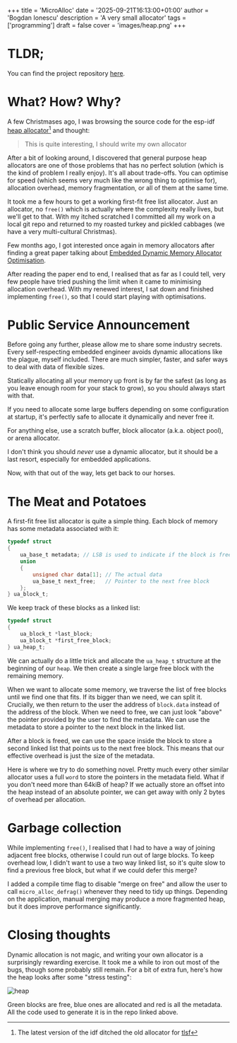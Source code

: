 +++
title = 'MicroAlloc'
date = '2025-09-21T16:13:00+01:00'
author = 'Bogdan Ionescu'
description = 'A very small allocator'
tags = ['programming']
draft = false
cover = 'images/heap.png'
+++

# TLDR;
You can find the project repository [here](https://github.com/BogdanTheGeek/microalloc).

# What? How? Why?
A few Christmases ago, I was browsing the source code for the esp-idf [heap allocator](https://github.com/espressif/esp-idf/blob/release/v4.1/components/heap/multi_heap.c)[^1] and thought:
> This is quite interesting, I should write my own allocator

[^1]: The latest version of the idf ditched the old allocator for [tlsf](https://github.com/mattconte/tlsf)

After a bit of looking around, I discovered that general purpose heap allocators are one of those problems that has no perfect solution (which is the kind of problem I really enjoy). It's all about trade-offs. You can optimise for speed (which seems very much like the wrong thing to optimise for), allocation overhead, memory fragmentation, or all of them at the same time.

It took me a few hours to get a working first-fit free list allocator. Just an allocator, no `free()` which is actually where the complexity really lives, but we'll get to that. With my itched scratched I committed all my work on a local git repo and returned to my roasted turkey and pickled cabbages (we have a very multi-cultural Christmas).

Few months ago, I got interested once again in memory allocators after finding a great paper talking about [Embedded Dynamic Memory Allocator Optimisation](https://trepo.tuni.fi/bitstream/handle/10024/140229/AuvinenEetu.pdf?sequence=2).

After reading the paper end to end, I realised that as far as I could tell, very few people have tried pushing the limit when it came to minimising allocation overhead. With my renewed interest, I sat down and finished implementing `free()`, so that I could start playing with optimisations.

# Public Service Announcement
Before going any further, please allow me to share some industry secrets. Every self-respecting embedded engineer avoids dynamic allocations like the plague, myself included. There are much simpler, faster, and safer ways to deal with data of flexible sizes.

Statically allocating all your memory up front is by far the safest (as long as you leave enough room for your stack to grow), so you should always start with that.

If you need to allocate some large buffers depending on some configuration at startup, it's perfectly safe to allocate it dynamically and never free it.

For anything else, use a scratch buffer, block allocator (a.k.a. object pool), or arena allocator.

I don't think you should *never* use a dynamic allocator, but it should be a last resort, especially for embedded applications.

Now, with that out of the way, lets get back to our horses.

# The Meat and Potatoes
A first-fit free list allocator is quite a simple thing. Each block of memory has some metadata associated with it:

```c
typedef struct
{
    ua_base_t metadata; // LSB is used to indicate if the block is free
    union
    {
        unsigned char data[1]; // The actual data
        ua_base_t next_free;   // Pointer to the next free block
    };
} ua_block_t;
```

We keep track of these blocks as a linked list:

```c
typedef struct
{
    ua_block_t *last_block;
    ua_block_t *first_free_block;
} ua_heap_t;
```

We can actually do a little trick and allocate the `ua_heap_t` structure at the beginning of our `heap`. We then create a single large free block with the remaining memory.

When we want to allocate some memory, we traverse the list of free blocks until we find one that fits. If its bigger than we need, we can split it.
Crucially, we then return to the user the address of `block.data` instead of the address of the block. When we need to free, we can just look "above" the pointer provided by the user to find the metadata. We can use the metadata to store a pointer to the next block in the linked list.

After a block is freed, we can use the space inside the block to store a second linked list that points us to the next free block. This means that our effective overhead is just the size of the metadata.

Here is where we try to do something novel. Pretty much every other similar allocator uses a full `word` to store the pointers in the metadata field. What if you don't need more than 64kiB of heap? If we actually store an offset into the heap instead of an absolute pointer, we can get away with only 2 bytes of overhead per allocation.


# Garbage collection
While implementing `free()`, I realised that I had to have a way of joining adjacent free blocks, otherwise I could run out of large blocks. 
To keep overhead low, I didn't want to use a two way linked list, so it's quite slow to find a previous free block, but what if we could defer this merge? 

I added a compile time flag to disable "merge on free" and allow the user to call `micro_alloc_defrag()` whenever they need to tidy up things. Depending on the application, manual merging may produce a more fragmented heap, but it does improve performance significantly.

# Closing thoughts
Dynamic allocation is not magic, and writing your own allocator is a surprisingly rewarding exercise.
It took me a while to iron out most of the bugs, though some probably still remain.
For a bit of extra fun, here's how the heap looks after some "stress testing":

![heap](images/heap.png)

Green blocks are free, blue ones are allocated and red is all the metadata.
All the code used to generate it is in the repo linked above.



